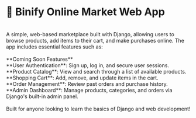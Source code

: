 # 🛒 Binify Online Market Web App
<br/>
A simple, web-based marketplace built with Django, allowing users to browse products, add items to their cart, and make purchases online. The app includes essential features such as:<br/>
<br/>
**Coming Soon Features**<br/>
**User Authentication**: Sign up, log in, and secure user sessions.<br/>
**Product Catalog**: View and search through a list of available products.<br/>
**Shopping Cart**: Add, remove, and update items in the cart.<br/>
**Order Management**: Review past orders and purchase history.<br/>
**Admin Dashboard**: Manage products, categories, and orders via Django's built-in admin panel.<br/>
<br/>
Built for anyone looking to learn the basics of Django and web development!<br/>
